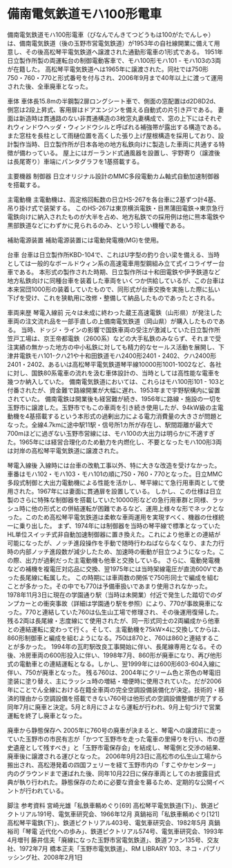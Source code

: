 # 備南電気鉄道モハ100形電車

備南電気鉄道モハ100形電車（びなんでんきてつどうもは100がたでんしゃ）は、備南電気鉄道（後の玉野市営電気鉄道）が1953年の自社線開業に備えて用意し、その後高松琴平電気鉄道へ譲渡された通勤形電車の1形式である。
1951年日立製作所製の両運転台の制御電動客車で、モハ100形モハ101 - モハ103の3両が在籍した。
高松琴平電気鉄道へは1965年に譲渡された。同社では750形750・760・770と形式番号を付与され、2006年9月まで40年以上に渡って運用された後、全車廃車となった。

車体
車体長15.8mの半鋼製2扉ロングシート車で、側面の窓配置はd2D8D2d、側窓は2段上昇式、客用扉はドアエンジンを備える自動式の片引き戸である。
妻面は新造時は貫通路のない非貫通構造の3枚窓丸妻構成で、窓の上下にはそれぞれウィンドウヘッダ・ウィンドウシルと呼ばれる補強帯が露出する構造である。また窓柱を長柱として雨樋位置を高くした張り上げ屋根構造を採用しており、設計製作当時、日立製作所が日本各地の地方私鉄向けに製造した車両に共通する特徴が備わっている。
屋上にはガーランド式通風器を設置し、宇野寄り（譲渡後は長尾寄り）車端にパンタグラフを1基搭載する。

主要機器
制御器
日立オリジナル設計のMMC多段電動カム軸式自動加速制御器を搭載する。

主電動機
主電動機は、高定格回転数の日立HS-267を各台車に2基ずつ計4基、吊り掛け式で装架する。
このHS-267は東京横浜電鉄・目黒蒲田電鉄→東京急行電鉄向けに納入されたものが大半を占め、地方私鉄での採用例は他に熊本電鉄や黒部鉄道などにわずかに見られるのみ、という珍しい機種である。

補助電源装置
補助電源装置には電動発電機(MG)を使用。

台車
台車は日立製作所KBD-104で、これはU字型の釣り合い梁を備える、当時としては一般的なボールドウィン系の高速電車用型鋼組み立て式イコライザー台車である。
本形式の製作された時期、日立製作所は十和田電鉄や伊予鉄道など地方私鉄向けに同種台車を装着した車両をいくつか供給しているが、この台車は本来営団1000形の装着していたもので、同形式が台車交換を実施した際に払い下げを受け、これを狭軌用に改修・整備して納品したものであったとされる。

車両来歴
琴電入線前
元々は未成に終わった蔵王高速電鉄（山形県）が発注した車両の注文流れ品を一部手直しの上備南電気鉄道（岡山県）が購入したものである。
当時、ドッジ・ラインの影響で国鉄車両の受注が激減していた日立製作所笠戸工場は、京王帝都電鉄（2600系）などの大手私鉄のみならず、それまで受注実績の無かった地方の中小私鉄に対しても精力的なセールス活動を展開し、下津井電鉄モハ101-クハ21や十和田鉄道モハ2400形2401・2402、クハ2400形2401・2402、あるいは高松琴平電気鉄道琴平線10000形1001-1002など、各社に対し、国鉄80系電車の流れを汲む車体設計の、当時としては高性能な電車を幾つか納入していた。
備南電気鉄道においては、これらはモハ100形101 - 103と付番されたが、資金難で路線開業が大幅に遅れ、1953年まで宇野駅構内に留置されていた。
備南電鉄は開業後も経営難が続き、1956年に路線・施設の一切を玉野市に譲渡した。玉野市でもこの車両を引き続き使用したが、94kW級の主電動機を4基搭載するという本形式の過剰出力による電力消費量の大きさが問題となった。全線4.7kmに途中駅11駅・信号所1カ所が存在し、駅間距離が最大で700mほどに過ぎない玉野市営線には、モハ100の大出力は明らかに不適すぎた。1965年には経営合理化のため動力を内燃化し、不要となったモハ100形3両は対岸の高松琴平電気鉄道に譲渡された。

琴電入線後
入線時には台車の改軌工事以外、特に大きな改造を受けなかった。車番はモハ102・モハ103・モハ101の順に750・760・770となった。日立MMC多段式制御と大出力電動機による性能を活かし、琴平線にて急行用車両として使用された。1967年には妻面に貫通扉を設置している。
しかし、この仕様は日立製のさらに特殊な制御器を搭載していた10000形などの急行用車群と同様、ラッシュ時に他の形式との併結運転が困難であるなど、運用上様々な形でネックとなった。このため高松琴平電気鉄道は柔軟な車両運用を実現すべく、機器の仕様統一に乗り出した。
まず、1974年には制御器を当時の琴平線で標準となっていたHL単位スイッチ式非自動加速制御器に置き換えた。これにより他車との連結が可能になったが、ノッチ進段操作を手動で随時行わねばならなくなり、また力行時の内部ノッチ進段数が減少したため、加速時の衝動が目立つようになった。この際、出力が過剰だった主電動機も他車と交換している。
さらに、電動発電機などの補機を複電圧対応品に交換、翌1975年には当時架線電圧が直流600Vであった長尾線に転属した。
この時期には車両数の関係で750形同士で編成を組むことが多かった。その中でも770は予備車扱いであまり使用されなかった。
1978年11月3日に現在の学園通り駅（当時は未開業）付近で発生した踏切でのダンプカーとの衝突事故（詳細は学園通り駅を参照）により、770が事故廃車になった。770と連結していた760は仏生山工場で修理され、その後運用復帰した。
残る2両は長尾線・志度線にて使用されたが、同一形式同士の2両編成から他車との連結運転に変わって行く。そして、主電動機を75kW×4に交換してからは、860形制御車と編成を組むようになる。750は870と、760は860と連結することが多かった。
1994年の瓦町駅改良工事開始に伴い、長尾線専用となる。その後、冷房車両の600形投入に伴い、1998年7月、860形が廃車になり、再び他形式の電動車との連結運転となる。しかし、翌1999年には600形603-604入線に伴い、750が廃車となった。
残る760は、2004年にクリーム色と茶色の琴電旧塗装に塗り替え、主にラッシュ時の増結・増便時に使用されていた。だが2006年にことでん全線における在籍全車両の完全空調設備装備化が決定。技術的・経済的理由から空調設備を搭載できない760号は他形式の空調設備整備が完了する同年7月に廃車と決定。5月と8月にさよなら運転が行われ、9月上旬づけで営業運転を終了し廃車となった。

廃車から静態保存へ
2005年に760号の廃車が決まると、琴電への譲渡前に走っていた玉野市の市民有志が「かつて玉野市を走った電車の里帰りを行い、市の歴史遺産として残すべき」と「玉野市電保存会」を結成し、琴電側と交渉の結果、廃車後に譲渡される運びとなった。
2006年9月23日に高松市の仏生山工場から搬出され、高松港発着の四国フェリーを経て玉野市内の「すこやかセンター」内のグラウンドまで運ばれた後、同年10月22日に保存車両としてのお披露目式典が執り行われた。静態保存のために必要な資金を募るため、定期的な公開イベントが行われている。

脚注
参考資料
宮崎光雄「私鉄車輌めぐり[69] 高松琴平電気鉄道(下)」、鉄道ピクトリアル191号、電気車研究会、1966年12月
真鍋裕司「私鉄車輌めぐり[121] 高松琴平電鉄(下)」、鉄道ピクトリアル403号、電気車研究会、1982年5月
真鍋裕司「琴電 近代化への歩み」、鉄道ピクトリアル574号、電気車研究会、1993年4月増刊
藤井信夫「廃線になった玉野市営電気鉄道」、鉄道ファン135号、交友社、1972年7月
橋本正夫「玉野市電気鉄道」、RM LIBRARY 103、ネコ・パブリッシング社、2008年2月1日